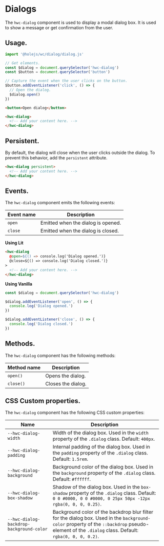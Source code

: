 # Dialogs

The `hwc-dialog` component is used to display a modal dialog box. It is used to show a message or get confirmation from the user.

## Usage.

```ts
import '@holejs/wc/dialog/dialog.js'

// Get elements.
const $dialog = document.querySelector('hwc-dialog')
const $button = document.querySelector('button')

// Capture the event when the user clicks on the button.
$button.addEventListener('click', () => {
  // Open the dialog.
  $dialog.open()
})
```

```html
<button>Open dialog</button>

<hwc-dialog>
  <!-- Add your content here. -->
</hwc-dialog>
```

## Persistent.

By default, the dialog will close when the user clicks outside the dialog. To prevent this behavior, add the `persistent` attribute.

```html
<hwc-dialog persistent>
  <!-- Add your content here. -->
</hwc-dialog>
```

## Events.

The `hwc-dialog` component emits the following events:

| Event name | Description |
|------------|-------------|
| `open` | Emitted when the dialog is opened. |
| `close` | Emitted when the dialog is closed. |

**Using Lit**

```html
<hwc-dialog
  @open=${() => console.log('Dialog opened.')}
  @close=${() => console.log('Dialog closed.')}
>
  <!-- Add your content here. -->
</hwc-dialog>
```

**Using Vanilla**

```ts
const $dialog = document.querySelector('hwc-dialog')

$dialog.addEventListener('open', () => {
  console.log('Dialog opened.')
})

$dialog.addEventListener('close', () => {
  console.log('Dialog closed.')
})
```

## Methods.

The `hwc-dialog` component has the following methods:

| Method name | Description |
|-------------|-------------|
| `open()` | Opens the dialog. |
| `close()` | Closes the dialog. |

## CSS Custom properties.

The `hwc-dialog` component has the following CSS custom properties:

| **Name**                              | **Description**                                                                                           |
|---------------------------------------|-----------------------------------------------------------------------------------------------------------|
| `--hwc-dialog-width`                   | Width of the dialog box. Used in the `width` property of the `.dialog` class. Default: `400px`.            |
| `--hwc-dialog-padding`                 | Internal padding of the dialog box. Used in the `padding` property of the `.dialog` class. Default: `1.5rem`.|
| `--hwc-dialog-background`              | Background color of the dialog box. Used in the `background` property of the `.dialog` class. Default: `#ffffff`.|
| `--hwc-dialog-box-shadow`              | Shadow of the dialog box. Used in the `box-shadow` property of the `.dialog` class. Default: `0 0 #0000, 0 0 #0000, 0 25px 50px -12px rgba(0, 0, 0, 0.25)`.|
| `--hwc-dialog-backdrop-background-color`| Background color of the backdrop blur filter for the dialog box. Used in the `background-color` property of the `::backdrop` pseudo-element of the `.dialog` class. Default: `rgba(0, 0, 0, 0.2)`.|



